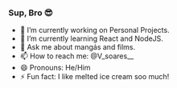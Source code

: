 ### Sup, Bro 😎



- 🔭 I’m currently working on Personal Projects.
- 🌱 I’m currently learning React and NodeJS.
- 💬 Ask me about mangás and films.
- 📫 How to reach me: @V_soares__
- 😄 Pronouns: He/Him
- ⚡ Fun fact: I like melted ice cream soo much!

